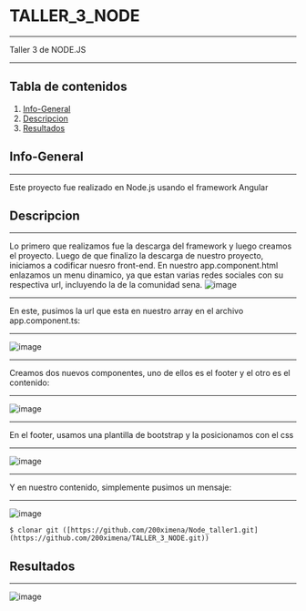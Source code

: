 # TALLER_3_NODE
***
Taller 3 de NODE.JS
****

## Tabla de contenidos

1. [Info-General](#info-general)
2. [Descripcion](#descripcion)
3. [Resultados](#resultados)


## Info-General
***
Este proyecto fue realizado en Node.js usando el framework Angular

## Descripcion
***
Lo primero que realizamos fue la descarga del framework y luego creamos el proyecto.
Luego de que finalizo la descarga de nuestro proyecto, iniciamos a codificar nuesro front-end.
En nuestro app.component.html enlazamos un menu dinamico, ya que estan varias redes sociales con su respectiva url, incluyendo la de la comunidad sena.
![image](https://github.com/200ximena/TALLER_3_NODE/assets/128264476/1e814620-a03f-4139-b3c3-311f69a64374)
***
En este, pusimos la url que esta en nuestro array en el archivo app.component.ts:
***
![image](https://github.com/200ximena/TALLER_3_NODE/assets/128264476/e72302c8-47b8-4e33-b8b0-7d494213f1bf)
***
Creamos dos nuevos componentes, uno de ellos es el footer y el otro es el contenido:
***
![image](https://github.com/200ximena/TALLER_3_NODE/assets/128264476/d53f470b-f68b-4c0b-ac8c-eb4d20ea9e28)
***
En el footer, usamos una plantilla de bootstrap y la posicionamos con el css
***
![image](https://github.com/200ximena/TALLER_3_NODE/assets/128264476/5048947b-7d42-44c6-a328-45d0c876ea87)
***
Y en nuestro contenido, simplemente pusimos un mensaje:
***
![image](https://github.com/200ximena/TALLER_3_NODE/assets/128264476/632d3403-9962-41d8-9cc6-e7ac23ab0427)


```
$ clonar git ([https://github.com/200ximena/Node_taller1.git](https://github.com/200ximena/TALLER_3_NODE.git))
```
## Resultados
***
![image](https://github.com/200ximena/TALLER_3_NODE/assets/128264476/46df00b8-7b80-4e8e-b78b-156b88e2c537)
